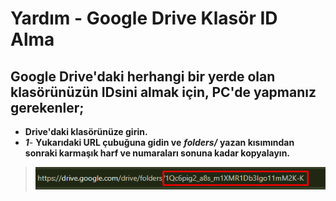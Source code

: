 # Yardım - Google Drive Klasör ID Alma
## Google Drive'daki herhangi bir yerde olan klasörünüzün IDsini almak için, PC'de yapmanız gerekenler;

- **Drive'daki klasörünüze girin.**
- ***1***- **Yukarıdaki URL çubuğuna gidin ve** ***folders/*** **yazan kısımından sonraki karmaşık harf ve numaraları sonuna kadar kopyalayın.**


>![1](image1.png)
